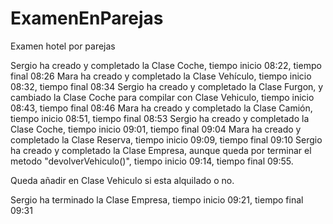 # ExamenEnParejas
Examen hotel por parejas

Sergio ha creado y completado la Clase Coche, tiempo inicio 08:22, tiempo final 08:26
Mara ha creado y completado la Clase Vehículo, tiempo inicio 08:32, tiempo final 08:34
Sergio ha creado y completado la Clase Furgon, y cambiado la Clase Coche para compilar con Clase Vehiculo, tiempo inicio 08:43, tiempo final 08:46
Mara ha creado y completado la Clase Camión, tiempo inicio 08:51, tiempo final 08:53
Sergio ha creado y completado la Clase Coche, tiempo inicio 09:01, tiempo final 09:04
Mara ha creado y completado la Clase Reserva, tiempo inicio 09:09, tiempo final 09:10
Sergio ha creado y completado la Clase Empresa, aunque queda por terminar el metodo "devolverVehiculo()", tiempo inicio 09:14, tiempo final 09:55.

Queda añadir en Clase Vehiculo si esta alquilado o no.

Sergio ha terminado la Clase Empresa, tiempo inicio 09:21, tiempo final 09:31
